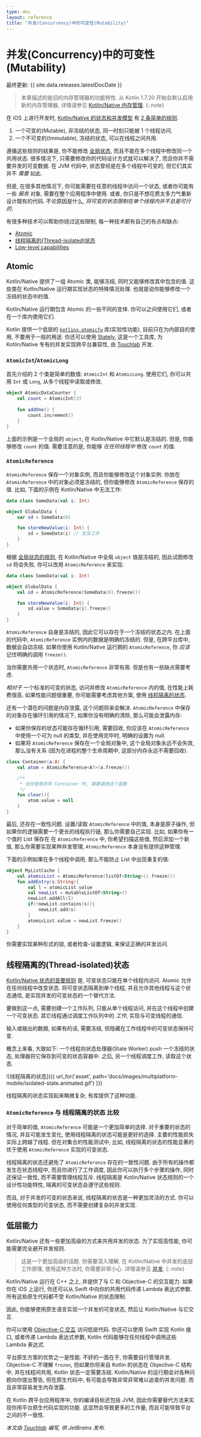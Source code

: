 ```yaml
---
type: doc
layout: reference
title: "并发(Concurrency)中的可变性(Mutability)"
---
```


# 并发(Concurrency)中的可变性(Mutability)

最终更新: {{ site.data.releases.latestDocDate }}

> 本章描述的是旧的内存管理器的功能特性.
> 从 Kotlin 1.7.20 开始会默认启用新的内存管理器, 详情请参见 [Kotlin/Native 内存管理](../native/native-memory-manager.html).
{:.note}

在 iOS 上进行开发时, [Kotlin/Native 的状态和并发模型](multiplatform-mobile-concurrency-overview.html)
有 [2 条简单的规则](multiplatform-mobile-concurrency-overview.html#rules-for-state-sharing).

1. 一个可变的(Mutable), 非冻结的状态, 同一时刻只能被 1 个线程访问.
2. 一个不可变的(Immutable), 冻结的状态, 可以在线程之间共用.

遵循这些规则的结果是, 你不能修改 [全局状态](multiplatform-mobile-concurrency-overview.html#global-state), 而且不能在多个线程中修改同一个共用状态.
很多情况下, 只需要修改你的代码设计方式就可以解决了, 而且你并不需要并发的可变数据.
在 JVM 代码中, 状态曾经是在多个线程中可变的, 但它们其实并不 *需要* 如此.

但是, 在很多其他情况下, 你可能需要在任意的线程中访问一个状态, 或者你可能有一些 _服务_ 对象, 需要在整个应用程序中使用.
或者, 你只是不想花费太多力气重新设计既有的代码. 不论原因是什么, _将可变的状态限制在单个线程内并不总是可行的_.

有很多种技术可以帮助你绕过这些限制, 每一种技术都有自己的有点和缺点:

* [Atomic](#atomics)
* [线程隔离的(Thread-isolated)状态](#thread-isolated-state)
* [Low-level capabilities](#low-level-capabilities)

## Atomic

Kotlin/Native 提供了一组 Atomic 类, 能够冻结, 同时又能够修改其中包含的值.
这些类在 Kotlin/Native 运行期实现状态的特殊情况处理. 也就是说你能够修改一个冻结的状态中的值.

Kotlin/Native 运行期包含 Atomic 的一些不同的变体. 你可以之间使用它们, 或者在一个库内使用它们.

Kotlin 提供一个低层的 [`kotlinx.atomicfu`](https://github.com/Kotlin/kotlinx.atomicfu) 库(实验性功能),
目前只在为内部目的使用, 不要用于一般的用途.
你还可以使用 [Stately](https://github.com/touchlab/Stately),
这是一个工具库, 为 Kotlin/Native 专有的并发实现跨平台兼容性, 由 [Touchlab](https://touchlab.co) 开发. 

### `AtomicInt`/`AtomicLong`

首先介绍的 2 个类是简单的数值: `AtomicInt` 和 `AtomicLong`. 使用它们, 
你可以共用 `Int` 或 `Long`, 从多个线程中读取或修改.

```kotlin
object AtomicDataCounter {
    val count = AtomicInt(3)
  
    fun addOne() {
        count.increment()
    }
}
```

上面的示例是一个全局的 `object`, 在 Kotlin/Native 中它默认是冻结的.
但是, 你能够修改 `count` 的值. 
需要注意的是, 你能够 _在任何线程中_ 修改 `count` 的值.

### `AtomicReference`

`AtomicReference` 保存一个对象实例, 而且你能够修改这个对象实例. 
你放在 `AtomicReference` 中的对象必须是冻结的, 但你能够修改 `AtomicReference` 保存的值.
比如, 下面的示例在  Kotlin/Native 中无法工作:

```kotlin
data class SomeData(val i: Int)

object GlobalData {
    var sd = SomeData(0)

    fun storeNewValue(i: Int) {
        sd = SomeData(i) // 无法工作
    }
}
```

根据 [全局状态的规则](multiplatform-mobile-concurrency-overview.html#global-state), 在 Kotlin/Native 中全局 `object` 值是冻结的,
因此试图修改 `sd` 将会失败. 你可以改用 `AtomicReference` 来实现:

```kotlin
data class SomeData(val i: Int)

object GlobalData {
    val sd = AtomicReference(SomeData(0).freeze())

    fun storeNewValue(i: Int) {
        sd.value = SomeData(i).freeze()
    }
}
```

`AtomicReference` 自身是冻结的, 因此它可以存在于一个冻结的状态之内.
在上面的代码中, `AtomicReference` 实例内的数据是明确的冻结的.
但是, 在跨平台库中, 数据会自动冻结.
如果你使用 Kotlin/Native 运行期的 `AtomicReference`, 你 *应该* 记住明确的调用 `freeze()`.

当你需要共用一个状态时, `AtomicReference` 非常有用. 但是也有一些缺点需要考虑.

*相对于* 一个标准的可变的状态, 访问并修改 `AtomicReference` 内的值, 在性能上耗费很高. 
如果性能问题很重要, 你可能需要考虑其他方案, 使用 [线程隔离的状态](#thread-isolated-state).

还有一个潜在的问题是内存泄露, 这个问题将来会解决.
`AtomicReference` 中保存的对象存在循环引用的情况下, 如果你没有明确的清除, 那么可能会泄露内存:

* 如果你保存的状态可能存在循环引用, 需要回收, 你应该在 `AtomicReference` 中使用一个可为 null 的类型, 
  并在使用完毕时, 明确的设置为 null.
* 如果将 `AtomicReference` 保存在一个全局对象中, 这个全局对象永远不会失效, 那么没有关系
  (因为在进程的整个生命周期中, 这部分内存永远不需要回收).

```kotlin
class Container(a:A) {
    val atom = AtomicReference<A?>(a.freeze())

    /**
     * 当你使用完毕 Container 时, 需要调用这个函数
     */
    fun clear(){
        atom.value = null
    }
}
```

最后, 还存在一致性问题. 设置/读取 `AtomicReference` 中的值, 本身是原子操作,
但如果你的逻辑需要一个更长的线程执行链, 那么你需要自己实现.
比如, 如果你有一个值的 List 保存在 在 `AtomicReference` 中, 你希望扫描这些值, 然后添加一个新值,
那么你需要实现某种并发管理, `AtomicReference` 本身没有提供这种管理.

下面的示例如果在多个线程中调用, 那么不能防止 List 中出现重复的值:

```kotlin
object MyListCache {
    val atomicList = AtomicReference(listOf<String>().freeze())
    fun addEntry(s:String){
        val l = atomicList.value
        val newList = mutableListOf<String>()
        newList.addAll(l)
        if(!newList.contains(s)){
            newList.add(s)
        }
        atomicList.value = newList.freeze()
    }
}
```

你需要实现某种形式的锁, 或者检查-设置逻辑, 来保证正确的并发访问.

## 线程隔离的(Thread-isolated)状态

[Kotlin/Native 状态的首要规则](multiplatform-mobile-concurrency-overview.html#rule-1-mutable-state-1-thread) 是, 可变状态只能在单个线程内访问.
Atomic 允许在任何线程中改变状态.
将可变状态隔离到单个线程, 并且允许其他线程与这个状态通信, 是实现并发的可变状态的一个替代方法.

要做到这一点, 需要创建一个工作队列, 只能从单个线程访问, 并在这个线程中创建一个可变状态.
其它线程通过调度工作队列中的 _工作_, 实现与可变线程的通信.

输入或输出的数据, 如果有的话, 需要冻结, 但隐藏在工作线程中的可变状态保持可变. 

概念上来看, 大致如下: 一个线程向状态处理器(State Worker) push 一个冻结的状态, 处理器将它保存到可变的状态容器中.
之后, 另一个线程调度工作, 读取这个状态.

![线程隔离的状态]({{ url_for('asset', path='docs/images/multiplatform-mobile/isolated-state.animated.gif') }})

线程隔离的状态实现起来略微复杂, 有库提供了这种功能.

### `AtomicReference` 与 线程隔离的状态 比较

对于简单的值, `AtomicReference` 可能是一个更加简单的选择.
对于重要的状态的情况, 并且可能发生变化, 使用线程隔离的状态可能是更好的选择.
主要的性能损失实际上跨越了线程. 但在对集合的性能测试中, 比如, 线程隔离的状态的性能显著的优于使用 `AtomicReference` 实现的可变状态.

线程隔离的状态还避免了 `AtomicReference` 存在的一致性问题. 由于所有的操作都发生在状态线程中, 而且你进行了工作调度,
因此你可以执行多个步骤的操作, 同时还保证一致性, 而不需要管理线程互斥.
线程隔离是 Kotlin/Native 状态规则的一个设计性功能特性, 隔离的可变状态会遵守这些规则.

而且, 对于并发的可变的状态来说, 线程隔离的状态是一种更加灵活的方式.
你可以使用任何类型的可变状态, 而不需要创建复杂的并发实现.

## 低层能力

Kotlin/Native 还有一些更加高级的方式来共用并发的状态. 为了实现高性能, 你可能需要完全避开并发规则. 

> 这是一个更加高级的话题. 你需要深入理解, 在 Kotlin/Native 中并发的底层工作原理,
> 使用这种方法时, 你需要非常小心. 详情请参见 [并发](../native/native-immutability.html#concurrency-in-kotlin-native).
{:.note}

Kotlin/Native 运行在 C++ 之上, 并提供了与 C 和 Objective-C 的交互能力.
如果你在 iOS 上运行, 你还可以从 Swift 中向你的共用代码传递 Lambda 表达式参数.
所有这些原生代码都不受 Kotlin/Native 的状态限制. 

因此, 你能够使用原生语言实现一个并发的可变状态, 然后让 Kotlin/Native 与它交互.

你可以使用 [Objective-C 交互](../native/native-c-interop.html) 访问低层代码.
你还可以使用 Swift 实现 Kotlin 接口, 或者传递 Lambda 表达式参数, Kotlin 代码能够在任何线程中调用这些 Lambda 表达式.

平台原生方案的优势之一是性能. 不好的一面在于, 你需要自行管理并发. 
Objective-C 不理解 `frozen`, 但如果你将来自 Kotlin 的状态在 Objective-C 结构中, 并在线程间共用, Kotlin 状态一定需要冻结. 
Kotlin/Native 的运行期会对各种问题向你提出警告, 但在原生代码中, 有可能会导致非常非常难以追查的并发问题.
而且非常容易发生内存泄露.

在 Kotlin 跨平台应用程序中, 你的编译目标还包括 JVM, 因此你需要替代方法来实现你用平台原生代码实现的功能.
这显然会导致更多的工作量, 而且可能导致平台之间的不一致性.

_本文由 [Touchlab](https://touchlab.co/) 编写, 供 JetBrains 发布._
